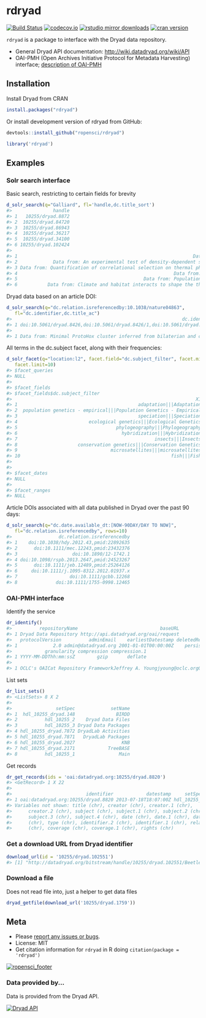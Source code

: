 rdryad
======



[![Build Status](https://api.travis-ci.org/ropensci/rdryad.png)](https://travis-ci.org/ropensci/rdryad)
[![codecov.io](https://codecov.io/github/ropensci/rdryad/coverage.svg?branch=rdryad2)](https://codecov.io/github/ropensci/rdryad?branch=rdryad2)
[![rstudio mirror downloads](http://cranlogs.r-pkg.org/badges/rdryad)](https://github.com/metacran/cranlogs.app)
[![cran version](http://www.r-pkg.org/badges/version/rdryad)](http://cran.rstudio.com/web/packages/rdryad)

`rdryad` is a package to interface with the Dryad data repository.

* General Dryad API documentation: http://wiki.datadryad.org/wiki/API
* OAI-PMH (Open Archives Initiative Protocol for Metadata Harvesting) interface; [description of OAI-PMH](http://en.wikipedia.org/wiki/Open_Archives_Initiative_Protocol_for_Metadata_Harvesting)

## Installation

Install Dryad from CRAN


```r
install.packages("rdryad")
```

Or install development version of rdryad from GitHub:


```r
devtools::install_github("ropensci/rdryad")
```


```r
library('rdryad')
```

## Examples

### Solr search interface

Basic search, restricting to certain fields for brevity


```r
d_solr_search(q="Galliard", fl='handle,dc.title_sort')
#>               handle
#> 1   10255/dryad.8872
#> 2  10255/dryad.84720
#> 3  10255/dryad.86943
#> 4  10255/dryad.36217
#> 5  10255/dryad.34100
#> 6 10255/dryad.102424
#>                                                                                                                            dc.title_sort
#> 1                                                                Data from: Inconsistency between different measures of sexual selection
#> 2             Data from: An experimental test of density-dependent selection on temperament traits of activity, boldness and sociability
#> 3 Data from: Quantification of correlational selection on thermal physiology, thermoregulatory behavior and energy metabolism in lizards
#> 4                                                         Data from: Patterns and processes of dispersal behaviour in arvicoline rodents
#> 5                                              Data from: Population and life-history consequences of within-cohort individual variation
#> 6           Data from: Climate and habitat interacts to shape the thermal reaction norms of breeding phenology across lizard populations
```

Dryad data based on an article DOI:


```r
d_solr_search(q="dc.relation.isreferencedby:10.1038/nature04863",
   fl="dc.identifier,dc.title_ac")
#>                                                              dc.identifier
#> 1 doi:10.5061/dryad.8426,doi:10.5061/dryad.8426/1,doi:10.5061/dryad.8426/2
#>                                                                                                                                          dc.title_ac
#> 1 Data from: Minimal ProtoHox cluster inferred from bilaterian and cnidarian Hox complements,Chourrout-Nature2006_82taxa,Chourrout-Nature2006_92taxa
```

All terms in the dc.subject facet, along with their frequencies:


```r
d_solr_facet(q="location:l2", facet.field="dc.subject_filter", facet.minCount=1,
   facet.limit=10)
#> $facet_queries
#> NULL
#> 
#> $facet_fields
#> $facet_fields$dc.subject_filter
#>                                                                   X1  X2
#> 1                                            adaptation|||Adaptation 590
#> 2  population genetics - empirical|||Population Genetics - Empirical 469
#> 3                                            speciation|||Speciation 356
#> 4                          ecological genetics|||Ecological Genetics 309
#> 5                                    phylogeography|||Phylogeography 288
#> 6                                      hybridization|||Hybridization 242
#> 7                                                  insects|||Insects 236
#> 8                      conservation genetics|||Conservation Genetics 230
#> 9                                  microsatellites|||microsatellites 188
#> 10                                                       fish|||Fish 172
#> 
#> 
#> $facet_dates
#> NULL
#> 
#> $facet_ranges
#> NULL
```

Article DOIs associated with all data published in Dryad over the past 90 days:


```r
d_solr_search(q="dc.date.available_dt:[NOW-90DAY/DAY TO NOW]",
   fl="dc.relation.isreferencedby", rows=10)
#>                 dc.relation.isreferencedby
#> 1    doi:10.1038/hdy.2012.43,pmid:22892635
#> 2      doi:10.1111/mec.12243,pmid:23432376
#> 3                    doi:10.1890/12-1742.1
#> 4 doi:10.1098/rspb.2013.2647,pmid:24523267
#> 5      doi:10.1111/jeb.12489,pmid:25264126
#> 6     doi:10.1111/j.1095-8312.2012.01937.x
#> 7                   doi:10.1111/gcbb.12268
#> 8              doi:10.1111/1755-0998.12465
```

### OAI-PMH interface

Identify the service


```r
dr_identify()
#>          repositoryName                              baseURL
#> 1 Dryad Data Repository http://api.datadryad.org/oai/request
#>   protocolVersion          adminEmail    earliestDatestamp deletedRecord
#> 1             2.0 admin@datadryad.org 2001-01-01T00:00:00Z    persistent
#>            granularity compression compression.1
#> 1 YYYY-MM-DDThh:mm:ssZ        gzip       deflate
#>                                                                                                                                                                 description
#> 1 OCLC's OAICat Repository FrameworkJeffrey A. Youngjyoung@oclc.orgOCLC1.5.48http://alcme.oclc.org/oaicat/oaicat_icon.gifhttp://www.oclc.org/research/software/oai/cat.shtm
```

List sets


```r
dr_list_sets()
#> <ListSets> 8 X 2 
#> 
#>                setSpec             setName
#> 1  hdl_10255_dryad.148               BIRDD
#> 2          hdl_10255_2    Dryad Data Files
#> 3          hdl_10255_3 Dryad Data Packages
#> 4 hdl_10255_dryad.7872 DryadLab Activities
#> 5 hdl_10255_dryad.7871   DryadLab Packages
#> 6 hdl_10255_dryad.2027                 KNB
#> 7 hdl_10255_dryad.2171            TreeBASE
#> 8          hdl_10255_1                Main
```

Get records


```r
dr_get_records(ids = 'oai:datadryad.org:10255/dryad.8820')
#> <GetRecord> 1 X 22 
#> 
#>                           identifier            datestamp     setSpec
#> 1 oai:datadryad.org:10255/dryad.8820 2013-07-18T18:07:00Z hdl_10255_2
#> Variables not shown: title (chr), creator (chr), creator.1 (chr),
#>      creator.2 (chr), subject (chr), subject.1 (chr), subject.2 (chr),
#>      subject.3 (chr), subject.4 (chr), date (chr), date.1 (chr), date.2
#>      (chr), type (chr), identifier.2 (chr), identifier.1 (chr), relation
#>      (chr), coverage (chr), coverage.1 (chr), rights (chr)
```

### Get a download URL from Dryad identifier


```r
download_url(id = '10255/dryad.102551')
#> [1] "http://datadryad.org/bitstream/handle/10255/dryad.102551/Beetles%20-%20Darwin%20Core.xls?sequence=1"
```

### Download a file

Does not read file into, just a helper to get data files


```r
dryad_getfile(download_url('10255/dryad.1759'))
```


## Meta

* Please [report any issues or bugs](https://github.com/ropensci/rdryad/issues).
* License: MIT
* Get citation information for `rdryad` in R doing `citation(package = 'rdryad')`

[![ropensci_footer](http://ropensci.org/public_images/github_footer.png)](http://ropensci.org)

### Data provided by...

Data is provided from the Dryad API.

<a href="http://wiki.datadryad.org/Data_Access"><img src="http://wiki.datadryad.org/wg/dryad/images/b/bc/Dryad_web_banner_small_v4.jpg" alt="Dryad API" /></a>
